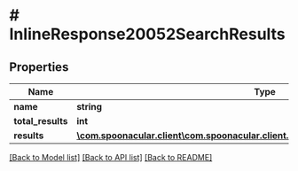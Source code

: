 # # InlineResponse20052SearchResults

## Properties

Name | Type | Description | Notes
------------ | ------------- | ------------- | -------------
**name** | **string** |  | 
**total_results** | **int** |  | 
**results** | [**\com.spoonacular.client\com.spoonacular.client.model\InlineResponse20052Results[]**](InlineResponse20052Results.md) |  | [optional] 

[[Back to Model list]](../../README.md#documentation-for-models) [[Back to API list]](../../README.md#documentation-for-api-endpoints) [[Back to README]](../../README.md)


